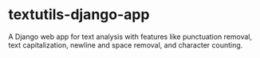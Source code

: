# textutils-django-app
 A Django web app for text analysis with features like punctuation removal, text capitalization, newline and space removal, and character counting.
